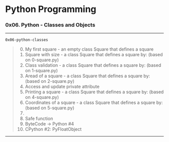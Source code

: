 # Python Programming
### 0x06. Python - Classes and Objects
---
`0x06-python-classes`
> 0. My first square - an empty class Square that defines a square
> 1. Square with size - a class Square that defines a square by: (based on 0-square.py)
> 2. Class validation - a class Square that defines a square by: (based on 1-square.py)
> 3. Aread of a square - a class Square that defines a square by: (based on 2-square.py)
> 4. Access and update private attribute
> 5. Printing a square - a class Square that defines a square by: (based on 4-square.py)
> 6. Coordinates of a square - a class Square that defines a square by: (based on 5-square.py)
> 7. 
> 8. Safe function
> 9. ByteCode -> Python #4
> 10. CPython #2: PyFloatObject
---

